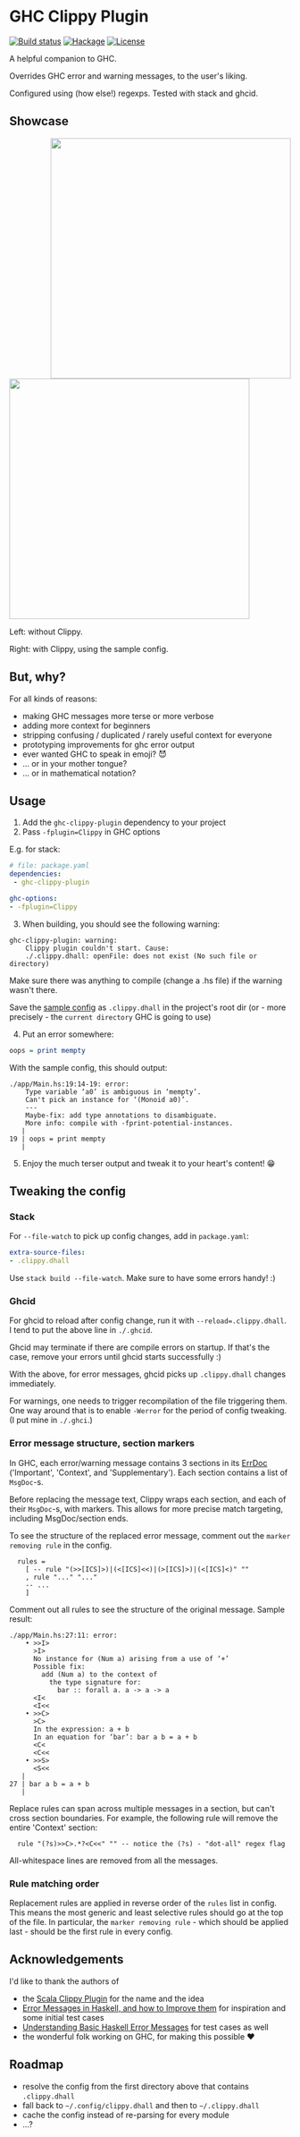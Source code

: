 # GHC Clippy Plugin

[![Build status](https://img.shields.io/travis/ArturGajowy/ghc-clippy-plugin.svg?logo=travis)](https://travis-ci.org/ArturGajowy/ghc-clippy-plugin)
[![Hackage](https://img.shields.io/hackage/v/ghc-clippy-plugin.svg?logo=haskell)](https://hackage.haskell.org/package/ghc-clippy-plugin)
[![License](https://img.shields.io/badge/license-BSD%203--Clause-blue.svg)](https://opensource.org/licenses/BSD-3-Clause)

A helpful companion to GHC.

Overrides GHC error and warning messages, to the user's liking.

Configured using (how else!) regexps. Tested with stack and ghcid.

## Showcase

<img align="right" width="430" src="https://i.imgur.com/Beay7p4.png">
<img width="430" src="https://i.imgur.com/CsYulBQ.png">

Left: without Clippy.

Right: with Clippy, using the sample config.

## But, why?

For all kinds of reasons:
 - making GHC messages more terse or more verbose
 - adding more context for beginners
 - stripping confusing / duplicated / rarely useful context for everyone
 - prototyping improvements for ghc error output
 - ever wanted GHC to speak in emoji? :smiling_imp:
 - ... or in your mother tongue?
 - ... or in mathematical notation?

## Usage

1. Add the `ghc-clippy-plugin` dependency to your project
2. Pass `-fplugin=Clippy` in GHC options

E.g. for stack:

```yaml
# file: package.yaml
dependencies:
 - ghc-clippy-plugin

ghc-options:
- -fplugin=Clippy
```

3. When building, you should see the following warning:

```
ghc-clippy-plugin: warning:
    Clippy plugin couldn't start. Cause:
    ./.clippy.dhall: openFile: does not exist (No such file or directory)
```

Make sure there was anything to compile (change a .hs file) if the warning wasn't there.

Save the [sample config](/.clippy-terse.dhall) as `.clippy.dhall` in the project's root dir
(or - more precisely - the `current directory` GHC is going to use)

4. Put an error somewhere:

```haskell
oops = print mempty
```

With the sample config, this should output:

```
./app/Main.hs:19:14-19: error:
    Type variable ‘a0’ is ambiguous in ‘mempty’.
    Can't pick an instance for ‘(Monoid a0)’.
    ---
    Maybe-fix: add type annotations to disambiguate.
    More info: compile with -fprint-potential-instances.
   |
19 | oops = print mempty
   |
```

5. Enjoy the much terser output and tweak it to your heart's content! :grin:


## Tweaking the config

### Stack

For `--file-watch` to pick up config changes, add in `package.yaml`:
```yaml
extra-source-files:
- .clippy.dhall
```

Use `stack build --file-watch`. Make sure to have some errors handy! :)

### Ghcid

For ghcid to reload after config change, run it with `--reload=.clippy.dhall`.
I tend to put the above line in `./.ghcid`.

Ghcid may terminate if there are compile errors on startup.
If that's the case, remove your errors until ghcid starts successfully :)

With the above, for error messages, ghcid picks up `.clippy.dhall` changes immediately.

For warnings, one needs to trigger recompilation of the file triggering them.
One way around that is to enable `-Werror` for the period of config tweaking.
(I put mine in `./.ghci`.)

### Error message structure, section markers

In GHC, each error/warning message contains 3 sections in its [ErrDoc](https://hackage.haskell.org/package/ghc-8.10.1/docs/src/ErrUtils.html#ErrDoc)
('Important', 'Context', and 'Supplementary'). Each section contains a list of `MsgDoc`-s.

Before replacing the message text, Clippy wraps each section, and each of their `MsgDoc`-s, with
markers. This allows for more precise match targeting, including MsgDoc/section ends.

To see the structure of the replaced error message, comment out the `marker removing rule` in the
config.

```dhall
  rules =
    [ -- rule "(>>[ICS]>)|(<[ICS]<<)|(>[ICS]>)|(<[ICS]<)" ""
    , rule "..." "..."
    -- ...
    ]
```

Comment out all rules to see the structure of the original message. Sample result:

```
./app/Main.hs:27:11: error:
    • >>I>
      >I>
      No instance for (Num a) arising from a use of ‘+’
      Possible fix:
        add (Num a) to the context of
          the type signature for:
            bar :: forall a. a -> a -> a
      <I<
      <I<<
    • >>C>
      >C>
      In the expression: a + b
      In an equation for ‘bar’: bar a b = a + b
      <C<
      <C<<
    • >>S>
      <S<<
   |
27 | bar a b = a + b
   |
```

Replace rules can span across multiple messages in a section, but can't cross section boundaries.
For example, the following rule will remove the entire 'Context' section:

```dhall
  rule "(?s)>>C>.*?<C<<" "" -- notice the (?s) - "dot-all" regex flag
```

All-whitespace lines are removed from all the messages.

### Rule matching order

Replacement rules are applied in reverse order of the `rules` list in config.
This means the most generic and least selective rules should go at the top of the file.
In particular, the `marker removing rule` - which should be applied last - should be
the first rule in every config.


## Acknowledgements

I'd like to thank the authors of
 - the [Scala Clippy Plugin](https://scala-clippy.org/) for the name and the idea
 - [Error Messages in Haskell, and how to Improve
   them](https://anthony.noided.media/blog/haskell/programming/2020/05/14/haskell-errors.html) for
   inspiration and some initial test cases
 - [Understanding Basic Haskell Error
Messages](http://ics.p.lodz.pl/~stolarek/_media/pl:research:stolarek_understanding_basic_haskell_error_messages.pdf)
   for test cases as well
 - the wonderful folk working on GHC, for making this possible :heart:

## Roadmap

- resolve the config from the first directory above that contains `.clippy.dhall`
- fall back to `~/.config/clippy.dhall` and then to `~/.clippy.dhall`
- cache the config instead of re-parsing for every module
- ...?
